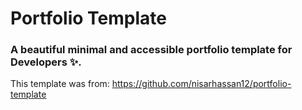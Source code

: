 # Portfolio Template

### A beautiful minimal and accessible portfolio template for Developers ✨.


This template was from: https://github.com/nisarhassan12/portfolio-template


